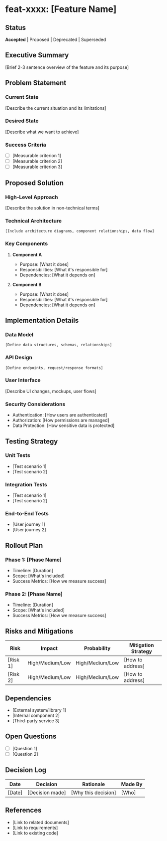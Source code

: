 # feat-xxxx: [Feature Name]

## Status
**Accepted** | Proposed | Deprecated | Superseded

## Executive Summary
[Brief 2-3 sentence overview of the feature and its purpose]

## Problem Statement
### Current State
[Describe the current situation and its limitations]

### Desired State
[Describe what we want to achieve]

### Success Criteria
- [ ] [Measurable criterion 1]
- [ ] [Measurable criterion 2]
- [ ] [Measurable criterion 3]

## Proposed Solution

### High-Level Approach
[Describe the solution in non-technical terms]

### Technical Architecture
```
[Include architecture diagrams, component relationships, data flow]
```

### Key Components
1. **Component A**
   - Purpose: [What it does]
   - Responsibilities: [What it's responsible for]
   - Dependencies: [What it depends on]

2. **Component B**
   - Purpose: [What it does]
   - Responsibilities: [What it's responsible for]
   - Dependencies: [What it depends on]

## Implementation Details

### Data Model
```
[Define data structures, schemas, relationships]
```

### API Design
```
[Define endpoints, request/response formats]
```

### User Interface
[Describe UI changes, mockups, user flows]

### Security Considerations
- Authentication: [How users are authenticated]
- Authorization: [How permissions are managed]
- Data Protection: [How sensitive data is protected]

## Testing Strategy

### Unit Tests
- [Test scenario 1]
- [Test scenario 2]

### Integration Tests
- [Test scenario 1]
- [Test scenario 2]

### End-to-End Tests
- [User journey 1]
- [User journey 2]

## Rollout Plan

### Phase 1: [Phase Name]
- Timeline: [Duration]
- Scope: [What's included]
- Success Metrics: [How we measure success]

### Phase 2: [Phase Name]
- Timeline: [Duration]
- Scope: [What's included]
- Success Metrics: [How we measure success]

## Risks and Mitigations

| Risk | Impact | Probability | Mitigation Strategy |
|------|--------|-------------|-------------------|
| [Risk 1] | High/Medium/Low | High/Medium/Low | [How to address] |
| [Risk 2] | High/Medium/Low | High/Medium/Low | [How to address] |

## Dependencies
- [External system/library 1]
- [Internal component 2]
- [Third-party service 3]

## Open Questions
- [ ] [Question 1]
- [ ] [Question 2]

## Decision Log
| Date | Decision | Rationale | Made By |
|------|----------|-----------|---------|
| [Date] | [Decision made] | [Why this decision] | [Who] |

## References
- [Link to related documents]
- [Link to requirements]
- [Link to existing code]